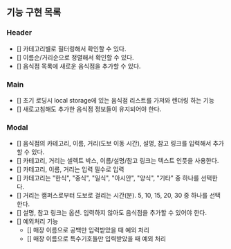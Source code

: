 ## 기능 구현 목록

### Header

- [] 카테고리별로 필터링해서 확인할 수 있다.
- [] 이름순/거리순으로 정렬해서 확인할 수 있다.
- [] 음식점 목록에 새로운 음식점을 추가할 수 있다.

### Main

- [] 초기 로딩시 local storage에 있는 음식점 리스트를 가져와 렌더링 하는 기능
- [] 새로고침해도 추가한 음식점 정보들이 유지되어야 한다.

### Modal

- [] 음식점의 카테고리, 이름, 거리(도보 이동 시간), 설명, 참고 링크를 입력해서 추가할 수 있다.
- [] 카테고리, 거리는 셀렉트 박스, 이름/설명/참고 링크는 텍스트 인풋을 사용한다.
- [] 카테고리, 이름, 거리는 입력 필수로 입력
- [] 카테고리는 "한식", "중식", "일식", "아시안", "양식", "기타" 중 하나를 선택한다.
- [] 거리는 캠퍼스로부터 도보로 걸리는 시간(분). 5, 10, 15, 20, 30 중 하나를 선택한다.
- [] 설명, 참고 링크는 옵션. 입력하지 않아도 음식점을 추가할 수 있어야 한다.
- [] 예외처리 기능
  - [] 매장 이름으로 공백만 입력받았을 때 예외 처리
  - [] 매장 이름으로 특수기호들만 입력받았을 때 예외 처리
